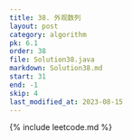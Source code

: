 ```yaml
---
title: 38. 外观数列
layout: post
category: algorithm
pk: 6.1
order: 38
file: Solution38.java
markdown: Solution38.md
start: 31
end: -1
skip: 4
last_modified_at: 2023-08-15
---
```


{% include leetcode.md %}